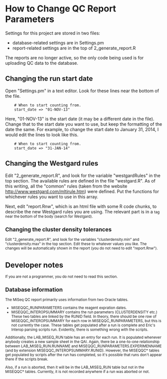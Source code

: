 How to Change QC Report Parameters
==================================

Settings for this project are stored in two files:
  - database-related settings are in Settings.pm
  - report-related settings are in the top of 2_generate_report.R

The reports are no longer active, so the only code being used is for
uploading QC data to the database.

Changing the run start date
---------------------------
Open "Settings.pm" in a text editor. Look for these lines near the
bottom of the file.

        # When to start counting from.
        start_date => "01-NOV-13"

Here, "01-NOV-13" is the start date (it may be a different date in the
file). Change that to the start date you want to use, but keep the
formatting of the date the same. For example, to change the start date
to January 31, 2014, I would edit the lines to look like this.

        # When to start counting from.
        start_date => "31-JAN-14"


Changing the Westgard rules
---------------------------
Edit "2_generate_report.R", and look for the variable "westgardRules" in
the top section. The available rules are defined in the file
"westgard.R". As of this writing, all the "common" rules (taken from the
website http://www.westgard.com/mltirule.htm) were defined. Put the
functions for whichever rules you want to use in this array.

Next, edit "report.Rnw", which is an html file with some R code chunks,
to describe the new Westgard rules you are using. The relevant part is
in a <small> tag near the bottom of the body (search for Westgard).


Changing the cluster density tolerances
---------------------------------------
Edit "2_generate_report.R", and look for the variables
"clusterdensity.min" and "clusterdensity.max" in the top section. Edit
these to whatever values you like. The changes will be automatically
shown in the report (you do not need to edit "report.Rnw").


Developer notes
===============

If you are not a programmer, you do not need to read this section.

Database information
--------------------

The MiSeq QC report primarily uses information from two Oracle tables.
- MISEQQC_RUNPARAMETERS contains the reagent expration dates.
- MISEQQC_INTEROPSUMMARY contains the run parameters (CLUSTERDENSITY
  etc.)
These two tables are linked by the RUNID field. In theory, there should
be one row of MISEQQC_INTEROPSUMMARY for each row in
MISEQQC_RUNPARAMETERS, but this is not currently the case. These tables
get populated after a run is complete and Eric's Interop parsing scripts
run. Evidently, there is something wrong with the scripts.

Additionally, the LAB_MISEQ_RUN table has an entry for each run. It is
populated whenever anybody creates a new sample sheet in the QAI. Again,
there be a one-to-one relationship between LAB_MISEQ_RUN.RUNNAME
and MISEQQC_RUNPARAMETERS.EXPERIMENNAME (and by extension
MISEQQC_INTEROPSUMMARY.RUNID). However, the MISEQQC* tables get
populated by scripts after the run has completed, so it's possible that
runs don't appear there if the scripts break. 

Also, if a run is aborted, then it will be in the LAB_MISEQ_RUN table
but not in the MISEQQC* tables. Currently, it is not recorded anywhere
if a run was aborted or not.
